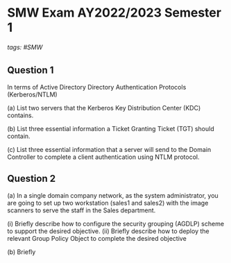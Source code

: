 # SMW Exam AY2022/2023 Semester 1

###### tags: #SMW

## Question 1
In terms of Active Directory Directory Authentication Protocols (Kerberos/NTLM)

(a) List two servers that the Kerberos Key Distribution Center (KDC) contains.

(b) List three essential information a Ticket Granting Ticket (TGT) should contain.

(c) List three essential information that a server will send to the Domain Controller to complete a client authentication using NTLM protocol.

## Question 2
(a) In a single domain company network, as the system administrator, you are going to set up two workstation (sales1 and sales2) with the image scanners to serve the staff in the Sales department.

(i) Briefly describe how to configure the security grouping (AGDLP) scheme to support the desired objective.
(ii) Briefly describe how to deploy the relevant Group Policy Object to complete the desired objective

(b) Briefly 